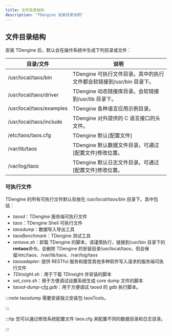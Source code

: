 ```yaml
---
title: 文件目录结构
description: "TDengine 安装目录说明"
---
```


## 文件目录结构

安装 TDengine 后，默认会在操作系统中生成下列目录或文件：

| 目录/文件                 | 说明                                                                 |
| ------------------------- | -------------------------------------------------------------------- |
| /usr/local/taos/bin       | TDengine 可执行文件目录。其中的执行文件都会软链接到/usr/bin 目录下。 |
| /usr/local/taos/driver    | TDengine 动态链接库目录。会软链接到/usr/lib 目录下。                 |
| /usr/local/taos/examples  | TDengine 各种语言应用示例目录。                                      |
| /usr/local/taos/include   | TDengine 对外提供的 C 语言接口的头文件。                             |
| /etc/taos/taos.cfg        | TDengine 默认[配置文件]                                              |
| /var/lib/taos             | TDengine 默认数据文件目录。可通过[配置文件]修改位置。                |
| /var/log/taos             | TDengine 默认日志文件目录。可通过[配置文件]修改位置。                |

### 可执行文件

TDengine 的所有可执行文件默认存放在 _/usr/local/taos/bin_ 目录下。其中包括：

- _taosd_：TDengine 服务端可执行文件
- _taos_：TDengine Shell 可执行文件
- _taosdump_：数据导入导出工具
- _taosBenchmark_：TDengine 测试工具
- _remove.sh_：卸载 TDengine 的脚本，请谨慎执行，链接到/usr/bin 目录下的**rmtaos**命令。会删除 TDengine 的安装目录/usr/local/taos，但会保留/etc/taos、/var/lib/taos、/var/log/taos
- _taosadapter_: 提供 RESTful 服务和接受其他多种软件写入请求的服务端可执行文件
- _TDinsight.sh_：用于下载 TDinsight 并安装的脚本
- _set_core.sh_：用于方便调试设置系统生成 core dump 文件的脚本
- _taosd-dump-cfg.gdb_：用于方便调试 taosd 的 gdb 执行脚本。

:::note
taosdump 需要安装独立安装包 taosTools。

:::

:::tip
您可以通过修改系统配置文件 taos.cfg 来配置不同的数据目录和日志目录。

:::
